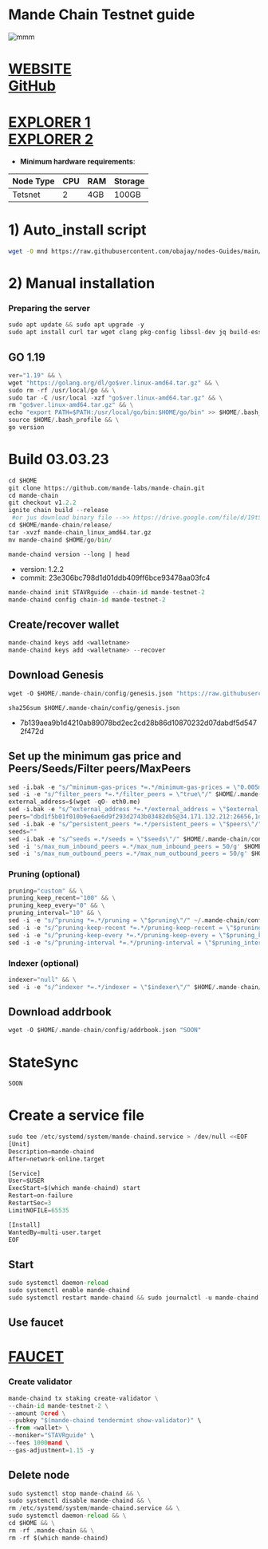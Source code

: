 # Mande Chain Testnet guide

![mmm](https://user-images.githubusercontent.com/44331529/195984832-4b59ffcb-4253-40ee-9168-edc7bfa7425f.png)

[WEBSITE](https://www.mande.network/) \
[GitHub](https://github.com/mande-labs/testnet-2)
=
[EXPLORER 1](https://explorer.stavr.tech/mande-chain/staking) \
[EXPLORER 2](https://test.anode.team/mande-network/staking)
=

- **Minimum hardware requirements**:

| Node Type |CPU | RAM  | Storage  | 
|-----------|----|------|----------|
| Tetsnet   |   2|  4GB | 100GB    |


# 1) Auto_install script
```bash
wget -O mnd https://raw.githubusercontent.com/obajay/nodes-Guides/main/Mande%20Chain/mnd && chmod +x mnd && ./mnd
```

# 2) Manual installation

### Preparing the server

```python
sudo apt update && sudo apt upgrade -y
sudo apt install curl tar wget clang pkg-config libssl-dev jq build-essential bsdmainutils git make ncdu gcc git jq chrony liblz4-tool -y
```

## GO 1.19

```python
ver="1.19" && \
wget "https://golang.org/dl/go$ver.linux-amd64.tar.gz" && \
sudo rm -rf /usr/local/go && \
sudo tar -C /usr/local -xzf "go$ver.linux-amd64.tar.gz" && \
rm "go$ver.linux-amd64.tar.gz" && \
echo "export PATH=$PATH:/usr/local/go/bin:$HOME/go/bin" >> $HOME/.bash_profile && \
source $HOME/.bash_profile && \
go version
```

# Build 03.03.23
```python
cd $HOME
git clone https://github.com/mande-labs/mande-chain.git
cd mande-chain
git checkout v1.2.2
ignite chain build --release
 #or jus download binary file -->> https://drive.google.com/file/d/19tSlJRWKyYpLBWkWTMC6NQYOCrViE9-9/view?usp=share_link
cd $HOME/mande-chain/release/
tar -xvzf mande-chain_linux_amd64.tar.gz
mv mande-chaind $HOME/go/bin/

```
`mande-chaind version --long | head`
- version: 1.2.2
- commit: 23e306bc798d1d01ddb409ff6bce93478aa03fc4

```python
mande-chaind init STAVRguide --chain-id mande-testnet-2
mande-chaind config chain-id mande-testnet-2
```    

## Create/recover wallet
```python
mande-chaind keys add <walletname>
mande-chaind keys add <walletname> --recover
```

## Download Genesis

```python
wget -O $HOME/.mande-chain/config/genesis.json "https://raw.githubusercontent.com/mande-labs/testnet-2/main/genesis.json"
```
`sha256sum $HOME/.mande-chain/config/genesis.json`
+ 7b139aea9b1d4210ab89078bd2ec2cd28b86d10870232d07dabdf5d5472f472d

## Set up the minimum gas price and Peers/Seeds/Filter peers/MaxPeers
```python
sed -i.bak -e "s/^minimum-gas-prices *=.*/minimum-gas-prices = \"0.005mand\"/;" ~/.mande-chain/config/app.toml
sed -i -e "s/^filter_peers *=.*/filter_peers = \"true\"/" $HOME/.mande-chain/config/config.toml
external_address=$(wget -qO- eth0.me) 
sed -i.bak -e "s/^external_address *=.*/external_address = \"$external_address:26656\"/" $HOME/.mande-chain/config/config.toml
peers="dbd1f5b01f010b9e6ae6d9f293d2743b03482db5@34.171.132.212:26656,1d1da5742bdd281f0829124ec60033f374e9ddac@34.170.16.69:26656"
sed -i.bak -e "s/^persistent_peers *=.*/persistent_peers = \"$peers\"/" $HOME/.mande-chain/config/config.toml
seeds=""
sed -i.bak -e "s/^seeds =.*/seeds = \"$seeds\"/" $HOME/.mande-chain/config/config.toml
sed -i 's/max_num_inbound_peers =.*/max_num_inbound_peers = 50/g' $HOME/.mande-chain/config/config.toml
sed -i 's/max_num_outbound_peers =.*/max_num_outbound_peers = 50/g' $HOME/.mande-chain/config/config.toml

```
### Pruning (optional)
```python
pruning="custom" && \
pruning_keep_recent="100" && \
pruning_keep_every="0" && \
pruning_interval="10" && \
sed -i -e "s/^pruning *=.*/pruning = \"$pruning\"/" ~/.mande-chain/config/app.toml && \
sed -i -e "s/^pruning-keep-recent *=.*/pruning-keep-recent = \"$pruning_keep_recent\"/" ~/.mande-chain/config/app.toml && \
sed -i -e "s/^pruning-keep-every *=.*/pruning-keep-every = \"$pruning_keep_every\"/" ~/.mande-chain/config/app.toml && \
sed -i -e "s/^pruning-interval *=.*/pruning-interval = \"$pruning_interval\"/" ~/.mande-chain/config/app.toml
```
### Indexer (optional) 
```python
indexer="null" && \
sed -i -e "s/^indexer *=.*/indexer = \"$indexer\"/" $HOME/.mande-chain/config/config.toml
```

## Download addrbook
```python
wget -O $HOME/.mande-chain/config/addrbook.json "SOON"
```

# StateSync
```python
SOON

```

# Create a service file
```python
sudo tee /etc/systemd/system/mande-chaind.service > /dev/null <<EOF
[Unit]
Description=mande-chaind
After=network-online.target

[Service]
User=$USER
ExecStart=$(which mande-chaind) start
Restart=on-failure
RestartSec=3
LimitNOFILE=65535

[Install]
WantedBy=multi-user.target
EOF
```

## Start
```python
sudo systemctl daemon-reload
sudo systemctl enable mande-chaind
sudo systemctl restart mande-chaind && sudo journalctl -u mande-chaind -f -o cat
```
## Use faucet
[FAUCET](https://discord.com/channels/953348696098103366/1033430536129101904)
=

### Create validator
```python
mande-chaind tx staking create-validator \
--chain-id mande-testnet-2 \
--amount 0cred \
--pubkey "$(mande-chaind tendermint show-validator)" \
--from <wallet> \
--moniker="STAVRguide" \
--fees 1000mand \
--gas-adjustment=1.15 -y
```

## Delete node
```python
sudo systemctl stop mande-chaind && \
sudo systemctl disable mande-chaind && \
rm /etc/systemd/system/mande-chaind.service && \
sudo systemctl daemon-reload && \
cd $HOME && \
rm -rf .mande-chain && \
rm -rf $(which mande-chaind)
```
